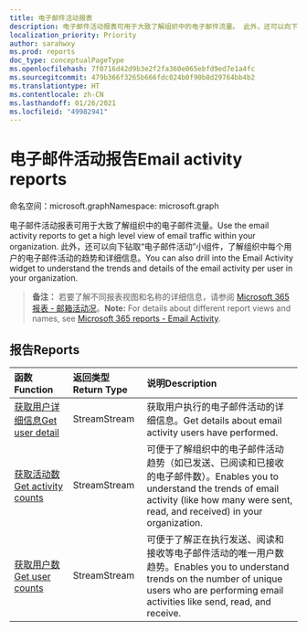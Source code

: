 ```yaml
---
title: 电子邮件活动报表
description: 电子邮件活动报表可用于大致了解组织中的电子邮件流量。 此外，还可以向下钻取“电子邮件活动”小组件，了解组织中每个用户的电子邮件活动的趋势和详细信息。
localization_priority: Priority
author: sarahwxy
ms.prod: reports
doc_type: conceptualPageType
ms.openlocfilehash: 7f0716d42d9b3e2f2fa360e065ebfd9ed7e1a4fc
ms.sourcegitcommit: 479b366f3265b666fdc024b0f90b8d29764bb4b2
ms.translationtype: HT
ms.contentlocale: zh-CN
ms.lasthandoff: 01/26/2021
ms.locfileid: "49982941"
---
```

# <a name="email-activity-reports"></a><span data-ttu-id="42065-104">电子邮件活动报告</span><span class="sxs-lookup"><span data-stu-id="42065-104">Email activity reports</span></span>

<span data-ttu-id="42065-105">命名空间：microsoft.graph</span><span class="sxs-lookup"><span data-stu-id="42065-105">Namespace: microsoft.graph</span></span>

<span data-ttu-id="42065-106">电子邮件活动报表可用于大致了解组织中的电子邮件流量。</span><span class="sxs-lookup"><span data-stu-id="42065-106">Use the email activity reports to get a high level view of email traffic within your organization.</span></span> <span data-ttu-id="42065-107">此外，还可以向下钻取“电子邮件活动”小组件，了解组织中每个用户的电子邮件活动的趋势和详细信息。</span><span class="sxs-lookup"><span data-stu-id="42065-107">You can also drill into the Email Activity widget to understand the trends and details of the email activity per user in your organization.</span></span>

> <span data-ttu-id="42065-108">**备注：** 若要了解不同报表视图和名称的详细信息，请参阅 [Microsoft 365 报表 - 邮箱活动况](https://support.office.com/client/Email-activity-1cbe2c00-ca65-4fb9-9663-1bbfa58ebe44)。</span><span class="sxs-lookup"><span data-stu-id="42065-108">**Note:** For details about different report views and names, see [Microsoft 365 reports - Email Activity](https://support.office.com/client/Email-activity-1cbe2c00-ca65-4fb9-9663-1bbfa58ebe44).</span></span>

## <a name="reports"></a><span data-ttu-id="42065-109">报告</span><span class="sxs-lookup"><span data-stu-id="42065-109">Reports</span></span>

| <span data-ttu-id="42065-110">函数</span><span class="sxs-lookup"><span data-stu-id="42065-110">Function</span></span>                                 | <span data-ttu-id="42065-111">返回类型</span><span class="sxs-lookup"><span data-stu-id="42065-111">Return Type</span></span> | <span data-ttu-id="42065-112">说明</span><span class="sxs-lookup"><span data-stu-id="42065-112">Description</span></span>                              |
| :--------------------------------------- | :---------- | :--------------------------------------- |
| [<span data-ttu-id="42065-113">获取用户详细信息</span><span class="sxs-lookup"><span data-stu-id="42065-113">Get user detail</span></span>](../api/reportroot-getemailactivityuserdetail.md) | <span data-ttu-id="42065-114">Stream</span><span class="sxs-lookup"><span data-stu-id="42065-114">Stream</span></span>      | <span data-ttu-id="42065-115">获取用户执行的电子邮件活动的详细信息。</span><span class="sxs-lookup"><span data-stu-id="42065-115">Get details about email activity users have performed.</span></span> |
| [<span data-ttu-id="42065-116">获取活动数</span><span class="sxs-lookup"><span data-stu-id="42065-116">Get activity counts</span></span>](../api/reportroot-getemailactivitycounts.md) | <span data-ttu-id="42065-117">Stream</span><span class="sxs-lookup"><span data-stu-id="42065-117">Stream</span></span>      | <span data-ttu-id="42065-118">可便于了解组织中的电子邮件活动趋势（如已发送、已阅读和已接收的电子邮件数）。</span><span class="sxs-lookup"><span data-stu-id="42065-118">Enables you to understand the trends of email activity (like how many were sent, read, and received) in your organization.</span></span> |
| [<span data-ttu-id="42065-119">获取用户数</span><span class="sxs-lookup"><span data-stu-id="42065-119">Get user counts</span></span>](../api/reportroot-getemailactivityusercounts.md) | <span data-ttu-id="42065-120">Stream</span><span class="sxs-lookup"><span data-stu-id="42065-120">Stream</span></span>      | <span data-ttu-id="42065-121">可便于了解正在执行发送、阅读和接收等电子邮件活动的唯一用户数趋势。</span><span class="sxs-lookup"><span data-stu-id="42065-121">Enables you to understand trends on the number of unique users who are performing email activities like send, read, and receive.</span></span> |

